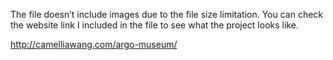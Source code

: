 The file doesn’t include images due to the file size limitation.
You can check the website link I included in the file to see what the project looks like. 

http://camelliawang.com/argo-museum/
